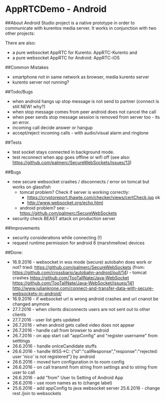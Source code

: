 # AppRTCDemo - Android

##About
Android Studio project is a native prototype in order to communicate with kurentos media server. It works in conjunction with two other projects:

There are also:
- a pure websocket AppRTC for Kurento: AppRTC-Kurento and
- a pure websocket AppRTC for Android: AppRTC-iOS 

##Common Mistakes
- smartphone not in same network as browser, media kurento server
- kurento server not running?

##Todo/Bugs
- when android hangs up stop message is not send to partner (connect is still NEW! why?)
- when stop message comes from peer android does not cancel the call
- when peer sends stop message session is removed from server too - its an error.
- incoming call decide answer or hangup
- accept/reject incoming calls - with audio/visual alarm and ringtone

##Tests
- test socket stays connected in background mode.
- test reconnect when app goes offline or wifi off (see also: https://github.com/palmerc/SecureWebSockets/issues/13)


##Bugs
- new secure websocket crashes / disconnects / error on tomcat but works on glassfish 
	- tomcat problem? Check if server is working correctly: 
		- https://cryptoreport.thawte.com/checker/views/certCheck.jsp ok
		- http://www.websocket.org/echo.html
	- android problem? see: - https://github.com/palmerc/SecureWebSockets
- security check BEAST attack on production server

##Improvements
- security considerations while connecting (!)
- request runtime permission for android 6 (marshmellow) devices





##Done:
- 16.9.2016 - websocket in wss mode (secure) autobahn does work or not?
				tried: https://github.com/palmerc/SecureWebSockets  (from: https://github.com/crossbario/autobahn-android/pull/14)
					- tomcat crashes
				https://github.com/TooTallNate/Java-WebSocket
				https://github.com/TooTallNate/Java-WebSocket/issues/141
	http://www.juliankrone.com/connect-and-transfer-data-with-secure-websockets-in-android/
- 16.9.2016 - if websocket url is wrong android crashes and url cnanot be changed anymore
- 27.7.2016 - when clients disconnects users are not sent out to other clients
- 27.7.2016 - user list gets updated
- 26.7.2016 - when android gets called video does not appear
- 26.7.2016 - handle call from browser to android
- 26.7.2016 - on app start call "appConfig"  and "register username" from setttings
- 26.6.2016 - handle onIceCandidate stuffs
- 26.6.2016 - handle WSS->C: {"id":"callResponse","response":"rejected: user 'nico' is not registered"} by android
- 26.6.2016 - moved turn configuration in to room config
- 26.6.2016 - on call transmit from string from settings and to string from user to call 
- 26.6.2016 -	add "from" User to Setting of Android App
- 26.6.2016 - use room names as to (change label)
- 25.6.2016 - add appConfig to java websocket server
 25.6.2016 - change rest /join to websockets